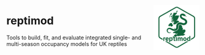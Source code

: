 <!-- logo -->
<img src="man/figures/reptimod_logo.png" alt="reptimod logo"
     style="float: right; width: 120px; margin-left: 1em;" />
     
# reptimod
Tools to build, fit, and evaluate integrated single- and multi-season occupancy models for UK reptiles
